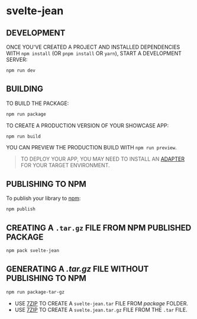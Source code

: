 # svelte-jean

## DEVELOPMENT

ONCE YOU'VE CREATED A PROJECT AND INSTALLED DEPENDENCIES WITH `npm install` (OR `pnpm install` OR `yarn`), START A DEVELOPMENT SERVER:

```bash
npm run dev
```

## BUILDING

TO BUILD THE PACKAGE:

```bash
npm run package
```

TO CREATE A PRODUCTION VERSION OF YOUR SHOWCASE APP:

```bash
npm run build
```

YOU CAN PREVIEW THE PRODUCTION BUILD WITH `npm run preview`.

> TO DEPLOY YOUR APP, YOU MAY NEED TO INSTALL AN [ADAPTER](https://kit.svelte.dev/docs/adapters) FOR YOUR TARGET ENVIRONMENT.

## PUBLISHING TO NPM

To publish your library to [npm](https://www.npmjs.com):

```bash
npm publish
```

## CREATING A `.tar.gz` FILE FROM NPM PUBLISHED PACKAGE

```bash
npm pack svelte-jean
```

## GENERATING A _.tar.gz_ FILE WITHOUT PUBLISHING TO NPM

```bash
npm run package-tar-gz
```

* USE [7ZIP](https://www.7-zip.org/) TO CREATE A `svelte-jean.tar` FILE FROM _package_ FOLDER.
* USE [7ZIP](https://www.7-zip.org/) TO CREATE A  `svelte.jean.tar.gz` FILE FROM THE `.tar` FILE.
